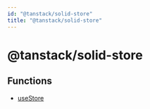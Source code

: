 ```yaml
---
id: "@tanstack/solid-store"
title: "@tanstack/solid-store"
---
```


<!-- DO NOT EDIT: this page is autogenerated from the type comments -->

# @tanstack/solid-store

## Functions

- [useStore](../functions/usestore.md)
